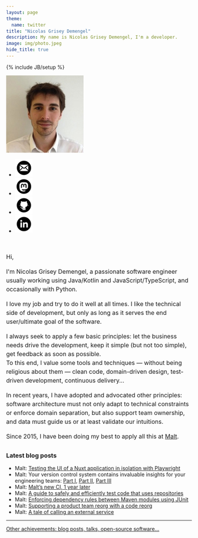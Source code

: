 ```yaml
---
layout: page
theme:
  name: twitter
title: "Nicolas Grisey Demengel"
description: My name is Nicolas Grisey Demengel, I'm a developer.
image: img/photo.jpeg
hide_title: true
---
```

{% include JB/setup %}

<aside id="me">
  <img id="photo" src="/img/photo.jpeg" alt="Nicolas' photo" width="210" height="210"/>
  <ul id="social">
    <li><a href="mailto:nicolas.demengel@gmail.com" title="Contact me!" target="_blank"><img src="/img/iconmonstr-email-9-icon-48.png" alt="" width="48" height="48"></a></li>
    <li><a href="https://piaille.fr/@NicolasGriseyDemengel" title="My Mastodon account" rel="me"><img alt="" src="/img/mastodon-48.png" width="48" height="48"></a></li>
    <li><a href="https://github.com/ndemengel" title="My Github account"><img alt="" src="/img/iconmonstr-github-9-icon-48.png" width="48" height="48"></a></li>
    <li><a href="https://www.linkedin.com/in/nicolasdemengel" title="My LinkedIn account"><img alt="" src="/img/iconmonstr-linkedin-4-icon-48.png" width="48" height="48"></a></li>
  </ul>
</aside>

<section style="font-size: 1rem; line-height: 1.5rem; margin-top: 50px;">
  <h2 hidden>Presentation</h2>
  <p>
    Hi,
  </p>
  <p>
    I'm Nicolas Grisey Demengel, a passionate software engineer usually working using Java/Kotlin and JavaScript/TypeScript, and occasionally with Python.
  </p>
  <p>
    I love my job and try to do it well at all times. I like the technical side of development, but only as long as it serves the end user/ultimate goal of the software.
  </p>
  <p>
    I always seek to apply a few basic principles: let the business needs drive the development, keep it simple (but not too simple), get feedback as soon as possible.
    <br>To this end, I value some tools and techniques &mdash; without being religious about them &mdash; clean code, domain-driven design, test-driven development, continuous delivery...
  </p>
  <p>
    In recent years, I have adopted and advocated other principles: software architecture must not only adapt to technical constraints or enforce domain separation, but also support team ownership, and data must guide us or at least validate our intuitions.
  </p>
  <p>Since 2015, I have been doing my best to apply all this at <a href="https://www.malt.com">Malt</a>.</p>
</section>

<section style="margin-top: 30px;">
  <h2 hidden>More about me</h2>
  <h3>Latest blog posts</h3>
  <ul>
    <li>Malt: <a href="https://blog.malt.engineering/test-the-ui-of-a-nuxt-application-in-isolation-with-playwright-f73ff3dacab6">Testing the UI of a Nuxt application in isolation with Playwright</a></li>
    <li>Malt: Your version control system contains invaluable insights for your engineering teams:
      <a href="https://blog.malt.engineering/your-version-control-system-contains-invaluable-insights-for-your-engineering-teams-part-i-c90b237fe7b4">Part I</a>,
      <a href="https://blog.malt.engineering/your-version-control-system-contains-invaluable-insights-for-your-engineering-teams-part-ii-258a72b6eb65">Part II</a>,
      <a href="https://blog.malt.engineering/your-version-control-system-contains-invaluable-insights-for-your-engineering-teams-part-iii-238a7296aa36">Part III</a>
    </li>
    <li>Malt: <a href="https://blog.malt.engineering/malts-new-ci-1-year-later-2222dbcf9a68">Malt’s new CI, 1 year later</a></li>
    <li>Malt: <a href="https://medium.com/nerds-malt/a-guide-to-safely-and-efficiently-test-code-that-uses-repositories-c91effb41dd0">A guide to safely and efficiently test code that uses repositories</a></li>
    <li>Malt: <a href="https://medium.com/nerds-malt/enforcing-dependency-rules-between-maven-modules-using-junit-3c04bca179f4">Enforcing dependency rules between Maven modules using JUnit</a></li>
    <li>Malt: <a href="https://medium.com/nerds-malt/supporting-a-product-team-reorg-with-a-code-reorg-24639aae8ddf">Supporting a product team reorg with a code reorg</a></li>
    <li>Malt: <a href="https://medium.com/nerds-malt/a-tale-of-calling-an-external-service-51442115b362">A tale of calling an external service</a></li>
  </ul>

  <hr>
  <div>
    <a href="/archive">Other achievements: blog posts, talks, open-source software...</a>
  </div>
</section>
